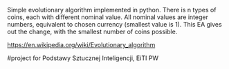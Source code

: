 Simple evolutionary algorithm implemented in python. There is n types of coins, each with different nominal value. All nominal values are integer numbers, equivalent to chosen currency (smallest value is 1). This EA gives out the change, with the smallest number of coins possible.

https://en.wikipedia.org/wiki/Evolutionary_algorithm

#project for Podstawy Sztucznej Inteligencji, EiTI PW
